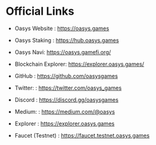 # Official Links

- Oasys Website : https://oasys.games

- Oasys Staking : https://hub.oasys.games

- Oasys Navi: https://oasys.gamefi.org/

- Blockchain Explorer: https://explorer.oasys.games/

- GitHub : https://github.com/oasysgames  

- Twitter: : https://twitter.com/oasys_games  

- Discord : https://discord.gg/oasysgames

- Medium: : https://medium.com/@oasys  

- Explorer : https://explorer.oasys.games

- Faucet (Testnet) : https://faucet.testnet.oasys.games

